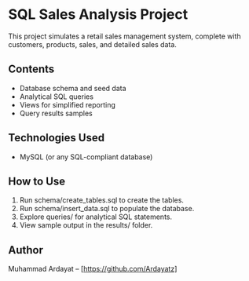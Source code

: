 # SQL Sales Analysis Project

This project simulates a retail sales management system, complete with customers, products, sales, and detailed sales data.

## Contents

- Database schema and seed data
- Analytical SQL queries
- Views for simplified reporting
- Query results samples

## Technologies Used

- MySQL (or any SQL-compliant database)

## How to Use

1. Run schema/create_tables.sql to create the tables.
2. Run schema/insert_data.sql to populate the database.
3. Explore queries/ for analytical SQL statements.
4. View sample output in the results/ folder.

## Author

Muhammad Ardayat – [https://github.com/Ardayatz]
